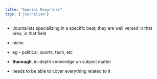 ```yaml
---
title: "Special Reporters"
tags: ['journalism']
---
```


- Journalists specializing in a specific beat; they are well versed in that area, in that field
- niche
- eg - political, sports, tech, etc

- **thorough**, in-depth knowledge on subject matter
- needs to be able to cover everything related to it
